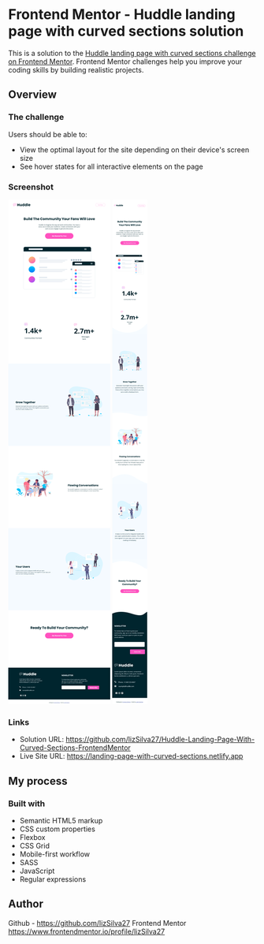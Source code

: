 # Frontend Mentor - Huddle landing page with curved sections solution

This is a solution to the [Huddle landing page with curved sections challenge on Frontend Mentor](https://www.frontendmentor.io/challenges/huddle-landing-page-with-curved-sections-5ca5ecd01e82137ec91a50f2). Frontend Mentor challenges help you improve your coding skills by building realistic projects. 

## Overview

### The challenge

Users should be able to:

- View the optimal layout for the site depending on their device's screen size
- See hover states for all interactive elements on the page

### Screenshot

![](./design/viewDesktop.png)
![](./design/viewMobile.png)

### Links

- Solution URL: https://github.com/lizSilva27/Huddle-Landing-Page-With-Curved-Sections-FrontendMentor
- Live Site URL: https://landing-page-with-curved-sections.netlify.app

## My process

### Built with

- Semantic HTML5 markup
- CSS custom properties
- Flexbox
- CSS Grid
- Mobile-first workflow
- SASS
- JavaScript
- Regular expressions

## Author

Github - https://github.com/lizSilva27
Frontend Mentor https://www.frontendmentor.io/profile/lizSilva27
